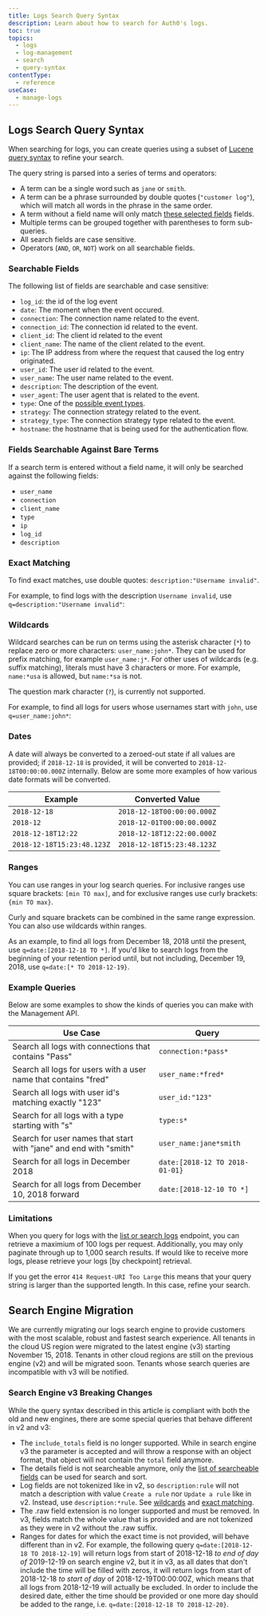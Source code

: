 ```yaml
---
title: Logs Search Query Syntax
description: Learn about how to search for Auth0's logs.
toc: true
topics:
  - logs
  - log-management
  - search
  - query-syntax
contentType:
  - reference
useCase:
  - manage-logs
---
```


## Logs Search Query Syntax

When searching for logs, you can create queries using a subset of [Lucene query syntax](http://www.lucenetutorial.com/lucene-query-syntax.html) to refine your search.

The query string is parsed into a series of terms and operators:

* A term can be a single word such as `jane` or `smith`.
* A term can be a phrase surrounded by double quotes (`"customer log"`), which will match all words in the phrase in the same order.
* A term without a field name will only match [these selected fields](/logs/query-syntax#fields-searchable-against-bare-terms) fields.
* Multiple terms can be grouped together with parentheses to form sub-queries.
* All search fields are case sensitive.
* Operators (`AND`, `OR`, `NOT`) work on all searchable fields.

### Searchable Fields

The following list of fields are searchable and case sensitive:

- `log_id`: the id of the log event
- `date`: The moment when the event occured.
- `connection`: The connection name related to the event.
- `connection_id`: The connection id related to the event.
- `client_id`: The client id related to the event
- `client_name`: The name of the client related to the event.
- `ip`: The IP address from where the request that caused the log entry originated.
- `user_id`: The user id related to the event.
- `user_name`: The user name related to the event.
- `description`: The description of the event.
- `user_agent`: The user agent that is related to the event.
- `type`: One of the [possible event types](#log-data-event-listing).
- `strategy`: The connection strategy related to the event.
- `strategy_type`: The connection strategy type related to the event.
- `hostname`: the hostname that is being used for the authentication flow.

### Fields Searchable Against Bare Terms

If a search term is entered without a field name, it will only be searched against the following fields:

- `user_name`
- `connection`
- `client_name`
- `type`
- `ip`
- `log_id`
- `description`

### Exact Matching

To find exact matches, use double quotes: `description:"Username invalid"`.

For example, to find logs with the description `Username invalid`, use `q=description:"Username invalid"`:

### Wildcards

Wildcard searches can be run on terms using the asterisk character (`*`) to replace zero or more characters: `user_name:john*`. They can be used for prefix matching, for example `user_name:j*`. For other uses of wildcards (e.g. suffix matching), literals must have 3 characters or more. For example, `name:*usa` is allowed, but `name:*sa` is not.

The question mark character (`?`), is currently not supported.

For example, to find all logs for users whose usernames start with `john`, use `q=user_name:john*`:

### Dates

A date will always be converted to a zeroed-out state if all values are provided; if `2018-12-18` is provided, it will be converted to `2018-12-18T00:00:00.000Z` internally. Below are some more examples of how various date formats will be converted.

Example | Converted Value
--------|----------------
`2018-12-18` | `2018-12-18T00:00:00.000Z`
`2018-12` | `2018-12-01T00:00:00.000Z`
`2018-12-18T12:22` | `2018-12-18T12:22:00.000Z`
`2018-12-18T15:23:48.123Z` | `2018-12-18T15:23:48.123Z`

### Ranges

You can use ranges in your log search queries. For inclusive ranges use square brackets: `[min TO max]`, and for exclusive ranges use curly brackets: `{min TO max}`.

Curly and square brackets can be combined in the same range expression. You can also use wildcards within ranges.

As an example, to find all logs from December 18, 2018 until the present, use `q=date:[2018-12-18 TO *]`.
If you'd like to search logs from the beginning of your retention period until, but not including, December 19, 2018, use `q=date:[* TO 2018-12-19}`.

### Example Queries

Below are some examples to show the kinds of queries you can make with the Management API.

Use Case | Query
---------|------
Search all logs with connections that contains "Pass" | `connection:*pass*`
Search all logs for users with a user name that contains "fred" | `user_name:*fred*`
Search all logs with user id's matching exactly "123" | `user_id:"123"`
Search for all logs with a type starting with "s" | `type:s*`
Search for user names that start with "jane" and end with "smith" | `user_name:jane*smith`
Search for all logs in December 2018 | `date:[2018-12 TO 2018-01-01}`
Search for all logs from December 10, 2018 forward | `date:[2018-12-10 TO *]`

### Limitations

When you query for logs with the [list or search logs](/api/v2#!/Logs/get_logs) endpoint, you can retrieve a maximium of 100 logs per request. Additionally, you may only paginate through up to 1,000 search results. If would like to receive more logs, please retrieve your logs [by checkpoint] retrieval.

If you get the error `414 Request-URI Too Large` this means that your query string is larger than the supported length. In this case, refine your search.

## Search Engine Migration

We are currently migrating our logs search engine to provide customers with the most scalable, robust and fastest search experience. All tenants in the cloud US region were migrated to the latest engine (v3) starting November 15, 2018. Tenants in other cloud regions are still on the previous engine (v2) and will be migrated soon. Tenants whose search queries are incompatible with v3 will be notified.

### Search Engine v3 Breaking Changes

While the query syntax described in this article is compliant with both the old and new engines, there are some special queries that behave different in v2 and v3:
 
* The `include_totals` field is no longer supported. While in search engine v3 the parameter is accepted and will throw a response with an object format, that object will not contain the `total` field anymore.
* The details field is not searcheable anymore, only the [list of searcheable fields](/logs/query-syntax#searchable-fields) can be used for search and sort.
* Log fields are not tokenized like in v2, so `description:rule` will not match a description with value `Create a rule` nor `Update a rule` like in v2. Instead, use `description:*rule`. See [wildcards](/logs/query-syntax#wildcards) and [exact matching](/logs/query-syntax#exact-matching).
* The .raw field extension is no longer supported and must be removed. In v3, fields match the whole value that is provided and are not tokenized as they were in v2 without the .raw suffix.
* Ranges for dates for which the exact time is not provided, will behave different than in v2. For example, the following query `q=date:[2018-12-18 TO 2018-12-19]` will return logs from start of 2018-12-18 *to end of day of* 2019-12-19 on search engine v2, but it in v3, as all dates that don't include the time will be filled with zeros, it will return logs from start of 2018-12-18 *to start of day* of 2018-12-19T00:00:00Z, which means that all logs from 2018-12-19 will actually be excluded. In order to include the desired date, either the time should be provided or one more day should be added to the range, i.e. `q=date:[2018-12-18 TO 2018-12-20}`.

